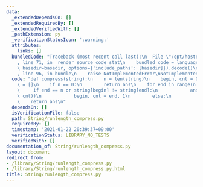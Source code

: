 ```yaml
---
data:
  _extendedDependsOn: []
  _extendedRequiredBy: []
  _extendedVerifiedWith: []
  _pathExtension: py
  _verificationStatusIcon: ':warning:'
  attributes:
    links: []
  bundledCode: "Traceback (most recent call last):\n  File \"/opt/hostedtoolcache/Python/3.9.1/x64/lib/python3.9/site-packages/onlinejudge_verify/documentation/build.py\"\
    , line 71, in _render_source_code_stat\n    bundled_code = language.bundle(stat.path,\
    \ basedir=basedir, options={'include_paths': [basedir]}).decode()\n  File \"/opt/hostedtoolcache/Python/3.9.1/x64/lib/python3.9/site-packages/onlinejudge_verify/languages/python.py\"\
    , line 96, in bundle\n    raise NotImplementedError\nNotImplementedError\n"
  code: "def compress(string):\n    n = len(string)\n    begin, cnt = 0, 0\n    ans\
    \ = []\n    if n == 0:\n        return ans\n    for end in range(n + 1):\n   \
    \     if end == n or string[begin] != string[end]:\n            ans.append((string[begin],\
    \ cnt))\n            begin, cnt = end, 1\n        else:\n            cnt += 1\n\
    \    return ans\n"
  dependsOn: []
  isVerificationFile: false
  path: String/runlength_compress.py
  requiredBy: []
  timestamp: '2021-01-22 20:39:37+09:00'
  verificationStatus: LIBRARY_NO_TESTS
  verifiedWith: []
documentation_of: String/runlength_compress.py
layout: document
redirect_from:
- /library/String/runlength_compress.py
- /library/String/runlength_compress.py.html
title: String/runlength_compress.py
---
```


